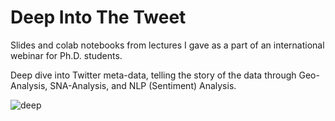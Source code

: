 # Deep Into The Tweet
Slides and colab notebooks from lectures I gave as a part of an international webinar for Ph.D. students.

Deep dive into Twitter meta-data, telling the story of the data through Geo-Analysis, SNA-Analysis, and NLP (Sentiment) Analysis.

![deep](https://science.sciencemag.org/content/sci/364/6436/135/F2.large.jpg)
